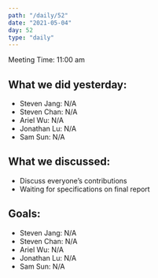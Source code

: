 ```yaml
---
path: "/daily/52"
date: "2021-05-04"
day: 52
type: "daily"
---
```


<!-- Output copied to clipboard! -->


Meeting Time: 11:00 am


## What we did yesterday:



*   Steven Jang: N/A
*   Steven Chan: N/A
*   Ariel Wu: N/A
*   Jonathan Lu: N/A
*   Sam Sun: N/A


## What we discussed:



*   Discuss everyone’s contributions 
*   Waiting for specifications on final report


## Goals:



*   Steven Jang: N/A
*   Steven Chan: N/A
*   Ariel Wu: N/A
*   Jonathan Lu: N/A
*   Sam Sun: N/A